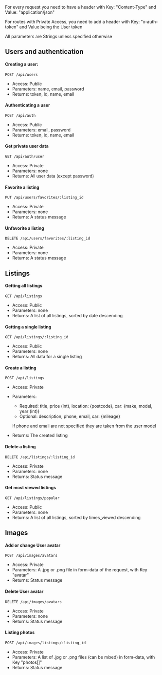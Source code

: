 For every request you need to have a header with Key: "Content-Type" and Value: "application/json"

For routes with Private Access, you need to add a header with Key: "x-auth-token" and Value being the User token

All parameters are Strings unless specified otherwise

## Users and authentication

#### Creating a user:

    POST /api/users

- Access: Public
- Parameters: name, email, password
- Returns: token, id, name, email

#### Authenticating a user

    POST /api/auth

- Access: Public
- Parameters: email, password
- Returns: token, id, name, email

#### Get private user data

    GET /api/auth/user

- Access: Private
- Parameters: none
- Returns: All user data (except password)

#### Favorite a listing

    PUT /api/users/favorites/:listing_id

- Access: Private
- Parameters: none
- Returns: A status message

#### Unfavorite a listing

    DELETE /api/users/favorites/:listing_id

- Access: Private
- Parameters: none
- Returns: A status message

## Listings

#### Getting all listings

    GET /api/listings

- Access: Public
- Parameters: none
- Returns: A list of all listings, sorted by date descending

#### Getting a single listing

    GET /api/listings/:listing_id

- Access: Public
- Parameters: none
- Returns: All data for a single listing

#### Create a listing

    POST /api/listings

- Access: Private
- Parameters:

  - Required: title, price (int), location: {postcode}, car: {make, model, year (int)}
  - Optional: description, phone, email, car: {mileage}

  If phone and email are not specified they are taken from the user model

- Returns: The created listing

#### Delete a listing

    DELETE /api/listings/:listing_id

- Access: Private
- Parameters: none
- Returns: Status message

#### Get most viewed listings

    GET /api/listings/popular

- Access: Public
- Parameters: none
- Returns: A list of all listings, sorted by times_viewed descending

## Images

#### Add or change User avatar

    POST /api/images/avatars

- Access: Private
- Parameters: A .jpg or .png file in form-data of the request, with Key "avatar"
- Returns: Status message

#### Delete User avatar

    DELETE /api/images/avatars

- Access: Private
- Parameters: none
- Returns: Status message

#### Listing photos

    POST /api/images/listings/:listing_id

- Access: Private
- Parameters: A list of .jpg or .png files (can be mixed) in form-data, with Key "photos[]"
- Returns: Status message
